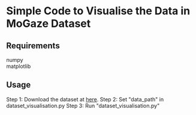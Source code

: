 # Simple Code to Visualise the Data in MoGaze Dataset

## Requirements

numpy  
matplotlib  

## Usage

Step 1: Download the dataset at [here](https://drive.google.com/file/d/1_bAl7rxzc-u1-JOEDV2JXJwm1OyXJ8lZ/view?usp=sharing).
Step 2: Set "data_path" in dataset_visualisation.py
Step 3: Run "dataset_visualisation.py"  
